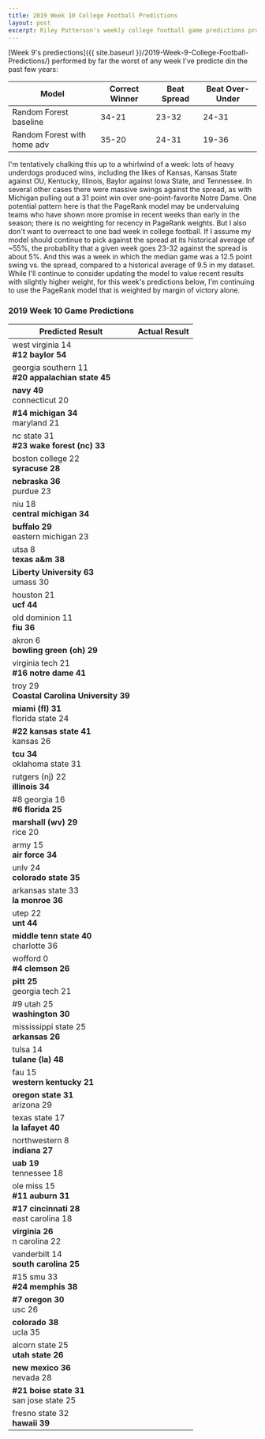 ```yaml
---
title: 2019 Week 10 College Football Predictions
layout: post
excerpt: Riley Patterson's weekly college football game predictions produced from a gradually improving pagerank-based model. Updated with comparisons to actual results as those results come in.
---
```


[Week 9's prediections]({{ site.baseurl }}/2019-Week-9-College-Football-Predictions/) performed by far the worst of any week I've predicte din the past few years:

| Model | Correct Winner | Beat Spread | Beat Over-Under |
|-------|----------------|-------------|-----------------|
| Random Forest baseline | 34-21 | 23-32 | 24-31 |
| Random Forest with home adv | 35-20 | 24-31 | 19-36 |

I'm tentatively chalking this up to a whirlwind of a week: lots of heavy underdogs produced wins, including the likes of Kansas, Kansas State against OU, Kentucky, Illinois, Baylor against Iowa State, and Tennessee. In several other cases there were massive swings against the spread, as with Michigan pulling out a 31 point win over one-point-favorite Notre Dame. One potential pattern here is that the PageRank model may be undervaluing teams who have shown more promise in recent weeks than early in the season; there is no weighting for recency in PageRank weights. But I also don't want to overreact to one bad week in college football. If I assume my model should continue to pick against the spread at its historical average of ~55%, the probability that a given week goes 23-32 against the spread is about 5%. And this was a week in which the median game was a 12.5 point swing vs. the spread, compared to a historical average of 9.5 in my dataset. While I'll continue to consider updating the model to value recent results with slightly higher weight, for this week's predictions below, I'm continuing to use the PageRank model that is weighted by margin of victory alone.

### 2019 Week 10 Game Predictions

| Predicted Result | Actual Result |
|------------------|---------------|
| west virginia 14<br>**#12 baylor 54** |  |
| georgia southern 11<br>**#20 appalachian state 45** |  |
| **navy 49**<br>connecticut 20 |  |
| **#14 michigan 34**<br>maryland 21 |  |
| nc state 31<br>**#23 wake forest (nc) 33** |  |
| boston college 22<br>**syracuse 28** |  |
| **nebraska 36**<br>purdue 23 |  |
| niu 18<br>**central michigan 34** |  |
| **buffalo 29**<br>eastern michigan 23 |  |
| utsa 8<br>**texas a&m 38** |  |
| **Liberty University 63**<br>umass 30 |  |
| houston 21<br>**ucf 44** |  |
| old dominion 11<br>**fiu 36** |  |
| akron 6<br>**bowling green (oh) 29** |  |
| virginia tech 21<br>**#16 notre dame 41** |  |
| troy 29<br>**Coastal Carolina University 39** |  |
| **miami (fl) 31**<br>florida state 24 |  |
| **#22 kansas state 41**<br>kansas 26 |  |
| **tcu 34**<br>oklahoma state 31 |  |
| rutgers (nj) 22<br>**illinois 34** |  |
| #8 georgia 16<br>**#6 florida 25** |  |
| **marshall (wv) 29**<br>rice 20 |  |
| army 15<br>**air force 34** |  |
| unlv 24<br>**colorado state 35** |  |
| arkansas state 33<br>**la monroe 36** |  |
| utep 22<br>**unt 44** |  |
| **middle tenn state 40**<br>charlotte 36 |  |
| wofford 0<br>**#4 clemson 26** |  |
| **pitt 25**<br>georgia tech 21 |  |
| #9 utah 25<br>**washington 30** |  |
| mississippi state 25<br>**arkansas 26** |  |
| tulsa 14<br>**tulane (la) 48** |  |
| fau 15<br>**western kentucky 21** |  |
| **oregon state 31**<br>arizona 29 |  |
| texas state 17<br>**la lafayet 40** |  |
| northwestern 8<br>**indiana 27** |  |
| **uab 19**<br>tennessee 18 |  |
| ole miss 15<br>**#11 auburn 31** |  |
| **#17 cincinnati 28**<br>east carolina 18 |  |
| **virginia 26**<br>n carolina 22 |  |
| vanderbilt 14<br>**south carolina 25** |  |
| #15 smu 33<br>**#24 memphis 38** |  |
| **#7 oregon 30**<br>usc 26 |  |
| **colorado 38**<br>ucla 35 |  |
| alcorn state 25<br>**utah state 26** |  |
| **new mexico 36**<br>nevada 28 |  |
| **#21 boise state 31**<br>san jose state 25 |  |
| fresno state 32<br>**hawaii 39** |  |
